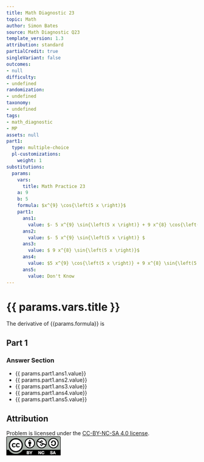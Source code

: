 ```yaml
---
title: Math Diagnostic 23
topic: Math
author: Simon Bates
source: Math Diagnostic Q23
template_version: 1.3
attribution: standard
partialCredit: true
singleVariant: false
outcomes:
- null
difficulty:
- undefined
randomization:
- undefined
taxonomy:
- undefined
tags:
- math_diagnostic
- MP
assets: null
part1:
  type: multiple-choice
  pl-customizations:
    weight: 1
substitutions:
  params:
    vars:
      title: Math Practice 23
    a: 9
    b: 5
    formula: $x^{9} \cos{\left(5 x \right)}$
    part1:
      ans1:
        value: $- 5 x^{9} \sin{\left(5 x \right)} + 9 x^{8} \cos{\left(5 x \right)}$
      ans2:
        value: $- 5 x^{9} \sin{\left(5 x \right)} $
      ans3:
        value: $ 9 x^{8} \sin{\left(5 x \right)}$
      ans4:
        value: $5 x^{9} \cos{\left(5 x \right)} + 9 x^{8} \sin{\left(5 x \right)}$
      ans5:
        value: Don't Know
---
```

# {{ params.vars.title }}
The derivative of {{params.formula}} is

## Part 1

### Answer Section

- {{ params.part1.ans1.value}}
- {{ params.part1.ans2.value}}
- {{ params.part1.ans3.value}}
- {{ params.part1.ans4.value}}
- {{ params.part1.ans5.value}}

## Attribution

Problem is licensed under the [CC-BY-NC-SA 4.0 license](https://creativecommons.org/licenses/by-nc-sa/4.0/).<br> ![The Creative Commons 4.0 license requiring attribution-BY, non-commercial-NC, and share-alike-SA license.](https://raw.githubusercontent.com/firasm/bits/master/by-nc-sa.png)